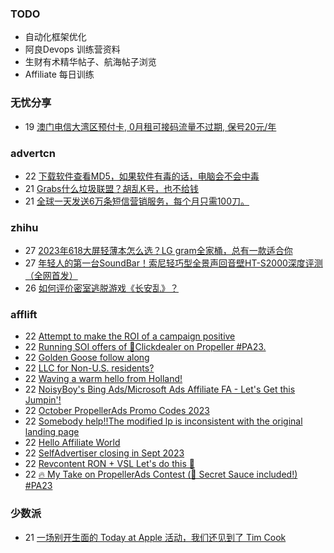 ### TODO
-  自动化框架优化
-  阿良Devops 训练营资料
-  生财有术精华帖子、航海帖子浏览
-  Affiliate 每日训练

### 无忧分享
<!-- ruyo:START -->
-  19 [澳门电信大湾区预付卡, 0月租可接码流量不过期, 保号20元/年](https://51.ruyo.net/18504.html)<!-- ruyo:END -->

### advertcn
<!-- advertcn:START -->
-  22 [下载软件查看MD5，如果软件有毒的话，电脑会不会中毒](https://www.advertcn.com/forum.php?mod=viewthread&tid=112627)
-  21 [Grabs什么垃圾联盟？胡乱K号，也不给钱](https://www.advertcn.com/forum.php?mod=viewthread&tid=112625)
-  21 [全球一天发送6万条短信营销服务，每个月只需100刀。](https://www.advertcn.com/forum.php?mod=viewthread&tid=112623)<!-- advertcn:END -->

### zhihu
<!-- zhihu:START -->
-  27 [2023年618大屏轻薄本怎么选？LG gram全家桶，总有一款适合你](http://zhuanlan.zhihu.com/p/632641888?utm_campaign=rss&utm_medium=rss&utm_source=rss&utm_content=title)
-  27 [年轻人的第一台SoundBar！索尼轻巧型全景声回音壁HT-S2000深度评测（全网首发）](http://zhuanlan.zhihu.com/p/630990296?utm_campaign=rss&utm_medium=rss&utm_source=rss&utm_content=title)
-  26 [如何评价密室逃脱游戏《长安乱》？](http://www.zhihu.com/question/563950552/answer/3045961312?utm_campaign=rss&utm_medium=rss&utm_source=rss&utm_content=title)<!-- zhihu:END -->

### afflift
<!-- afflift:START -->
-  22 [Attempt to make the ROI of a campaign positive](https://afflift.com/f/threads/attempt-to-make-the-roi-of-a-campaign-positive.11803/)
-  22 [Running SOI offers of 🎯Clickdealer on Propeller #PA23.](https://afflift.com/f/threads/running-soi-offers-of-%F0%9F%8E%AFclickdealer-on-propeller-pa23.11546/)
-  22 [Golden Goose follow along](https://afflift.com/f/threads/golden-goose-follow-along.11821/)
-  22 [LLC for Non-U.S. residents?](https://afflift.com/f/threads/llc-for-non-u-s-residents.11828/)
-  22 [Waving a warm hello from Holland!](https://afflift.com/f/threads/waving-a-warm-hello-from-holland.11829/)
-  22 [NoisyBoy&#39;s Bing Ads/Microsoft Ads Affiliate FA - Let&#39;s Get this Jumpin&#39;!](https://afflift.com/f/threads/noisyboys-bing-ads-microsoft-ads-affiliate-fa-lets-get-this-jumpin.11830/)
-  22 [October PropellerAds Promo Codes 2023](https://afflift.com/f/threads/october-propellerads-promo-codes-2023.11767/)
-  22 [Somebody help!!The modified lp is inconsistent with the original landing page](https://afflift.com/f/threads/somebody-help-the-modified-lp-is-inconsistent-with-the-original-landing-page.11832/)
-  22 [Hello Affiliate World](https://afflift.com/f/threads/hello-affiliate-world.11833/)
-  22 [SelfAdvertiser closing in Sept 2023](https://afflift.com/f/threads/selfadvertiser-closing-in-sept-2023.11544/)
-  22 [Revcontent RON + VSL Let&#39;s do this 🚀](https://afflift.com/f/threads/revcontent-ron-vsl-lets-do-this-%F0%9F%9A%80.9662/)
-  22 [🔥 My Take on PropellerAds Contest &lpar;🍅 Secret Sauce included!&rpar; #PA23](https://afflift.com/f/threads/%F0%9F%94%A5-my-take-on-propellerads-contest-%F0%9F%8D%85-secret-sauce-included-pa23.11642/)<!-- afflift:END -->

### 少数派
<!-- sspai:START -->
-  21 [一场别开生面的 Today at Apple 活动，我们还见到了 Tim Cook](https://sspai.com/post/83728)<!-- sspai:END -->
